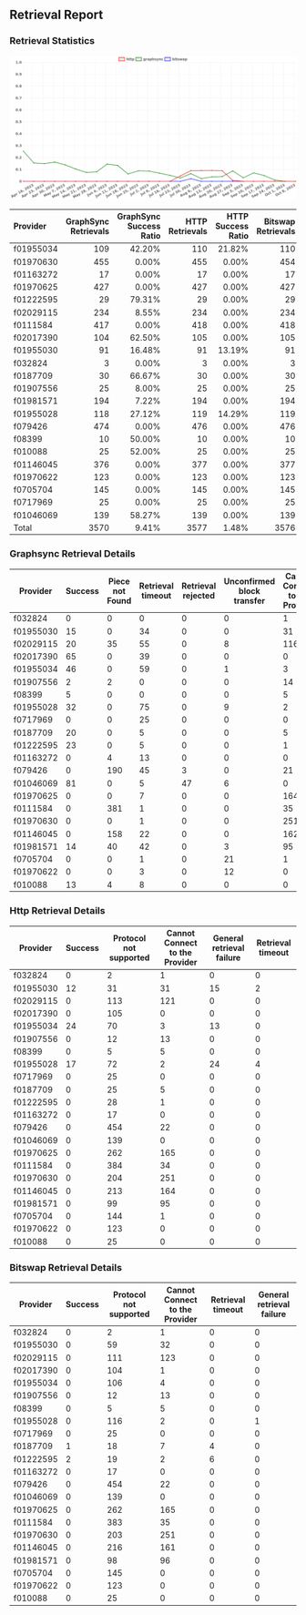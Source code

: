 ## Retrieval Report
### Retrieval Statistics
<img src="https://raw.githubusercontent.com/data-preservation-programs/filplus-checker-assets/main/filecoin-project/filecoin-plus-large-datasets/issues/1531/1697289808408.png"/>

| Provider  | GraphSync Retrievals | GraphSync Success Ratio | HTTP Retrievals | HTTP Success Ratio | Bitswap Retrievals | Bitswap Success Ratio |
| :-------- | -------------------: | ----------------------: | --------------: | -----------------: | -----------------: | --------------------: |
| f01955034 |                  109 |                  42.20% |             110 |             21.82% |                110 |                 0.00% |
| f01970630 |                  455 |                   0.00% |             455 |              0.00% |                454 |                 0.00% |
| f01163272 |                   17 |                   0.00% |              17 |              0.00% |                 17 |                 0.00% |
| f01970625 |                  427 |                   0.00% |             427 |              0.00% |                427 |                 0.00% |
| f01222595 |                   29 |                  79.31% |              29 |              0.00% |                 29 |                 6.90% |
| f02029115 |                  234 |                   8.55% |             234 |              0.00% |                234 |                 0.00% |
| f0111584  |                  417 |                   0.00% |             418 |              0.00% |                418 |                 0.00% |
| f02017390 |                  104 |                  62.50% |             105 |              0.00% |                105 |                 0.00% |
| f01955030 |                   91 |                  16.48% |              91 |             13.19% |                 91 |                 0.00% |
| f032824   |                    3 |                   0.00% |               3 |              0.00% |                  3 |                 0.00% |
| f0187709  |                   30 |                  66.67% |              30 |              0.00% |                 30 |                 3.33% |
| f01907556 |                   25 |                   8.00% |              25 |              0.00% |                 25 |                 0.00% |
| f01981571 |                  194 |                   7.22% |             194 |              0.00% |                194 |                 0.00% |
| f01955028 |                  118 |                  27.12% |             119 |             14.29% |                119 |                 0.00% |
| f079426   |                  474 |                   0.00% |             476 |              0.00% |                476 |                 0.00% |
| f08399    |                   10 |                  50.00% |              10 |              0.00% |                 10 |                 0.00% |
| f010088   |                   25 |                  52.00% |              25 |              0.00% |                 25 |                 0.00% |
| f01146045 |                  376 |                   0.00% |             377 |              0.00% |                377 |                 0.00% |
| f01970622 |                  123 |                   0.00% |             123 |              0.00% |                123 |                 0.00% |
| f0705704  |                  145 |                   0.00% |             145 |              0.00% |                145 |                 0.00% |
| f0717969  |                   25 |                   0.00% |              25 |              0.00% |                 25 |                 0.00% |
| f01046069 |                  139 |                  58.27% |             139 |              0.00% |                139 |                 0.00% |
| Total     |                 3570 |                   9.41% |            3577 |              1.48% |               3576 |                 0.08% |

### Graphsync Retrieval Details
| Provider  | Success | Piece not Found | Retrieval timeout | Retrieval rejected | Unconfirmed block transfer | Cannot Connect to the Provider | Retrieval not free | General retrieval failure | Retrieval throttled | Provider not online |
| --------- | ------- | --------------- | ----------------- | ------------------ | -------------------------- | ------------------------------ | ------------------ | ------------------------- | ------------------- | ------------------- |
| f032824   | 0       | 0               | 0                 | 0                  | 0                          | 1                              | 0                  | 2                         | 0                   | 0                   |
| f01955030 | 15      | 0               | 34                | 0                  | 0                          | 31                             | 0                  | 0                         | 0                   | 11                  |
| f02029115 | 20      | 35              | 55                | 0                  | 8                          | 116                            | 0                  | 0                         | 0                   | 0                   |
| f02017390 | 65      | 0               | 39                | 0                  | 0                          | 0                              | 0                  | 0                         | 0                   | 0                   |
| f01955034 | 46      | 0               | 59                | 0                  | 1                          | 3                              | 0                  | 0                         | 0                   | 0                   |
| f01907556 | 2       | 2               | 0                 | 0                  | 0                          | 14                             | 0                  | 6                         | 1                   | 0                   |
| f08399    | 5       | 0               | 0                 | 0                  | 0                          | 5                              | 0                  | 0                         | 0                   | 0                   |
| f01955028 | 32      | 0               | 75                | 0                  | 9                          | 2                              | 0                  | 0                         | 0                   | 0                   |
| f0717969  | 0       | 0               | 25                | 0                  | 0                          | 0                              | 0                  | 0                         | 0                   | 0                   |
| f0187709  | 20      | 0               | 5                 | 0                  | 0                          | 5                              | 0                  | 0                         | 0                   | 0                   |
| f01222595 | 23      | 0               | 5                 | 0                  | 0                          | 1                              | 0                  | 0                         | 0                   | 0                   |
| f01163272 | 0       | 4               | 13                | 0                  | 0                          | 0                              | 0                  | 0                         | 0                   | 0                   |
| f079426   | 0       | 190             | 45                | 3                  | 0                          | 21                             | 215                | 0                         | 0                   | 0                   |
| f01046069 | 81      | 0               | 5                 | 47                 | 6                          | 0                              | 0                  | 0                         | 0                   | 0                   |
| f01970625 | 0       | 0               | 7                 | 0                  | 0                          | 164                            | 0                  | 0                         | 0                   | 256                 |
| f0111584  | 0       | 381             | 1                 | 0                  | 0                          | 35                             | 0                  | 0                         | 0                   | 0                   |
| f01970630 | 0       | 0               | 1                 | 0                  | 0                          | 251                            | 0                  | 0                         | 0                   | 203                 |
| f01146045 | 0       | 158             | 22                | 0                  | 0                          | 162                            | 34                 | 0                         | 0                   | 0                   |
| f01981571 | 14      | 40              | 42                | 0                  | 3                          | 95                             | 0                  | 0                         | 0                   | 0                   |
| f0705704  | 0       | 0               | 1                 | 0                  | 21                         | 1                              | 71                 | 0                         | 0                   | 51                  |
| f01970622 | 0       | 0               | 3                 | 0                  | 12                         | 0                              | 0                  | 0                         | 0                   | 108                 |
| f010088   | 13      | 4               | 8                 | 0                  | 0                          | 0                              | 0                  | 0                         | 0                   | 0                   |

### Http Retrieval Details
| Provider  | Success | Protocol not supported | Cannot Connect to the Provider | General retrieval failure | Retrieval timeout |
| --------- | ------- | ---------------------- | ------------------------------ | ------------------------- | ----------------- |
| f032824   | 0       | 2                      | 1                              | 0                         | 0                 |
| f01955030 | 12      | 31                     | 31                             | 15                        | 2                 |
| f02029115 | 0       | 113                    | 121                            | 0                         | 0                 |
| f02017390 | 0       | 105                    | 0                              | 0                         | 0                 |
| f01955034 | 24      | 70                     | 3                              | 13                        | 0                 |
| f01907556 | 0       | 12                     | 13                             | 0                         | 0                 |
| f08399    | 0       | 5                      | 5                              | 0                         | 0                 |
| f01955028 | 17      | 72                     | 2                              | 24                        | 4                 |
| f0717969  | 0       | 25                     | 0                              | 0                         | 0                 |
| f0187709  | 0       | 25                     | 5                              | 0                         | 0                 |
| f01222595 | 0       | 28                     | 1                              | 0                         | 0                 |
| f01163272 | 0       | 17                     | 0                              | 0                         | 0                 |
| f079426   | 0       | 454                    | 22                             | 0                         | 0                 |
| f01046069 | 0       | 139                    | 0                              | 0                         | 0                 |
| f01970625 | 0       | 262                    | 165                            | 0                         | 0                 |
| f0111584  | 0       | 384                    | 34                             | 0                         | 0                 |
| f01970630 | 0       | 204                    | 251                            | 0                         | 0                 |
| f01146045 | 0       | 213                    | 164                            | 0                         | 0                 |
| f01981571 | 0       | 99                     | 95                             | 0                         | 0                 |
| f0705704  | 0       | 144                    | 1                              | 0                         | 0                 |
| f01970622 | 0       | 123                    | 0                              | 0                         | 0                 |
| f010088   | 0       | 25                     | 0                              | 0                         | 0                 |

### Bitswap Retrieval Details
| Provider  | Success | Protocol not supported | Cannot Connect to the Provider | Retrieval timeout | General retrieval failure |
| --------- | ------- | ---------------------- | ------------------------------ | ----------------- | ------------------------- |
| f032824   | 0       | 2                      | 1                              | 0                 | 0                         |
| f01955030 | 0       | 59                     | 32                             | 0                 | 0                         |
| f02029115 | 0       | 111                    | 123                            | 0                 | 0                         |
| f02017390 | 0       | 104                    | 1                              | 0                 | 0                         |
| f01955034 | 0       | 106                    | 4                              | 0                 | 0                         |
| f01907556 | 0       | 12                     | 13                             | 0                 | 0                         |
| f08399    | 0       | 5                      | 5                              | 0                 | 0                         |
| f01955028 | 0       | 116                    | 2                              | 0                 | 1                         |
| f0717969  | 0       | 25                     | 0                              | 0                 | 0                         |
| f0187709  | 1       | 18                     | 7                              | 4                 | 0                         |
| f01222595 | 2       | 19                     | 2                              | 6                 | 0                         |
| f01163272 | 0       | 17                     | 0                              | 0                 | 0                         |
| f079426   | 0       | 454                    | 22                             | 0                 | 0                         |
| f01046069 | 0       | 139                    | 0                              | 0                 | 0                         |
| f01970625 | 0       | 262                    | 165                            | 0                 | 0                         |
| f0111584  | 0       | 383                    | 35                             | 0                 | 0                         |
| f01970630 | 0       | 203                    | 251                            | 0                 | 0                         |
| f01146045 | 0       | 216                    | 161                            | 0                 | 0                         |
| f01981571 | 0       | 98                     | 96                             | 0                 | 0                         |
| f0705704  | 0       | 145                    | 0                              | 0                 | 0                         |
| f01970622 | 0       | 123                    | 0                              | 0                 | 0                         |
| f010088   | 0       | 25                     | 0                              | 0                 | 0                         |
